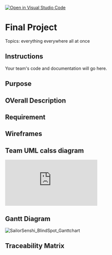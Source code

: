 [![Open in Visual Studio Code](https://classroom.github.com/assets/open-in-vscode-c66648af7eb3fe8bc4f294546bfd86ef473780cde1dea487d3c4ff354943c9ae.svg)](https://classroom.github.com/online_ide?assignment_repo_id=9981754&assignment_repo_type=AssignmentRepo)
# Final Project

Topics: everything everywhere all at once
## Instructions

Your team's code and documentation will go here.
## Purpose


## OVerall Description


## Requirement


## Wireframes


## Team UML calss diagram

![BlindSpot_UML.pdf](https://github.com/CS5520-Seattle-Spring23/final-project-sailor-senshi/files/10973596/BlindSpot_UML.pdf)

## Gantt Diagram
![SailorSenshi_BlindSpot_Ganttchart](https://user-images.githubusercontent.com/46464544/224565780-fe4b81a7-95c7-4ee0-8130-8b70bc636259.png)

## Traceability Matrix

